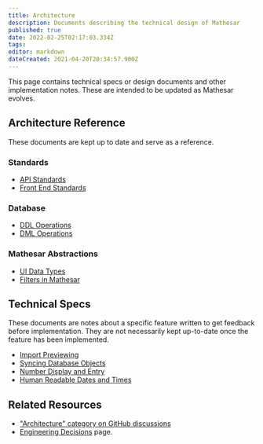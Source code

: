 ```yaml
---
title: Architecture
description: Documents describing the technical design of Mathesar
published: true
date: 2022-02-25T02:17:03.334Z
tags: 
editor: markdown
dateCreated: 2021-04-20T20:34:57.900Z
---
```


This page contains technical specs or design documents and other implementation notes. These are intended to be updated as Mathesar evolves.

## Architecture Reference
These documents are kept up to date and serve as a reference.

### Standards
- [API Standards](/engineering/architecture/api-standards)
- [Front End Standards](/engineering/architecture/front-end-standards)

### Database
- [DDL Operations](/engineering/architecture/ddl)
- [DML Operations](/engineering/architecture/dml)

### Mathesar Abstractions
- [UI Data Types](/engineering/architecture/ui-types)
- [Filters in Mathesar](/en/engineering/architecture/filters)

## Technical Specs
These documents are notes about a specific feature written to get feedback before implementation. They are not necessarily kept up-to-date once the feature has been implemented.

- [Import Previewing](/engineering/architecture/import-preview-api)
- [Syncing Database Objects](/engineering/architecture/syncing)
- [Number Display and Entry](/engineering/architecture/numbers)
- [Human Readable Dates and Times](/engineering/architecture/dateandtime)

## Related Resources
- ["Architecture" category on GitHub discussions](https://github.com/centerofci/mathesar/discussions/categories/architecture)
- [Engineering Decisions](/engineering/decisions) page.
